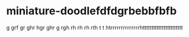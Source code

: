 # miniature-doodlefdfdgrbebbfbfb
g
grf
gr
ghr
hgr
ghr
g
rgh
rh
rh
rh
rth
t
t
htrrrrrrrrrrrrrrhttttttttttttttttttttttt
